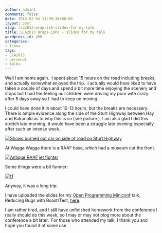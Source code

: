 ```yaml
---
author: admin1
comments: false
date: 2013-02-04 11:39:34+00:00
layout: post
slug: lca2013-wrap-ish-slides-for-my-talk
title: LCA2013 Wrap(-ish) - slides for my talk
wordpress_id: 400
categories:
- linux
tags:
- LCA2013
- personal
- talks
---
```


Well I am home again.  I spent about 15 hours on the road including breaks, and actually somewhat enjoyed the trip.  I actually would have liked to have taken a couple of days and spend a bit more time enjoying the scenery and stops but I had the feeling our children were driving my poor wife crazy after 8 days away so I  had to keep on moving.

I could have done it in about 12-13 hours, but the breaks are necessary.  There is ample evidence along the side of the Sturt Highway between Hay and Balranald as to why this is so (see picture.)  I am also glad I did this stretch late morning, it would have been a struggle late evening especially after such an intense week.


[![Shows burned out car on side of road on Sturt Highway](http://blog.oldcomputerjunk.net/wp-content/uploads/2013/02/w1-300x199.jpg)](http://blog.oldcomputerjunk.net/wp-content/uploads/2013/02/w1.jpg)


At Wagga Wagga there is a RAAF base, which had a museum out the front.

[![Antique RAAF jet fighter](http://blog.oldcomputerjunk.net/wp-content/uploads/2013/02/p1-300x157.jpg)](http://blog.oldcomputerjunk.net/wp-content/uploads/2013/02/p1.jpg)

Some things were a bit funnier:

[![t1](http://blog.oldcomputerjunk.net/wp-content/uploads/2013/02/t1-194x300.jpg)](http://blog.oldcomputerjunk.net/wp-content/uploads/2013/02/t1.jpg)

Anyway, it was a long trip.

I have uploaded the slides for my [Open Programming Miniconf](https://lca2013.linux.org.au/wiki/Miniconfs/OpenProgramming#Reducing_bugs_with_Boost.2FTest) talk, Reducing Bugs with Boost/Test, [here](http://www.andrewmcdonnell.net/slides/lca2013_boost_talk.pdf).

I am rather tired, and I still have unfinished homework from the conference I really should do this week, so I may or may not blog more about the conference a bit later.  For those who attended my talk, I thank you and hope you found it of some use.
